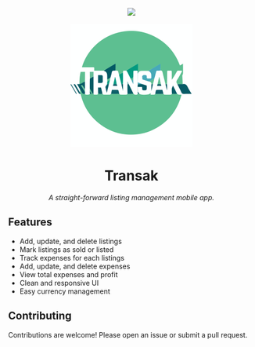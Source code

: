 <p align="center">
  <img src="https://img.shields.io/badge/flutter-3.11-blue"/>
</p>

<p align="center">
  <img src="assets/logo.svg" alt="Transak Logo" width="250"/>
</p>
<h1 align="center"> Transak </h1>
<p align="center"><em>A straight-forward listing management mobile app.</em></p>

## Features
- Add, update, and delete listings
- Mark listings as sold or listed
- Track expenses for each listings
- Add, update, and delete expenses
- View total expenses and profit
- Clean and responsive UI
- Easy currency management


## Contributing
Contributions are welcome! Please open an issue or submit a pull request.

